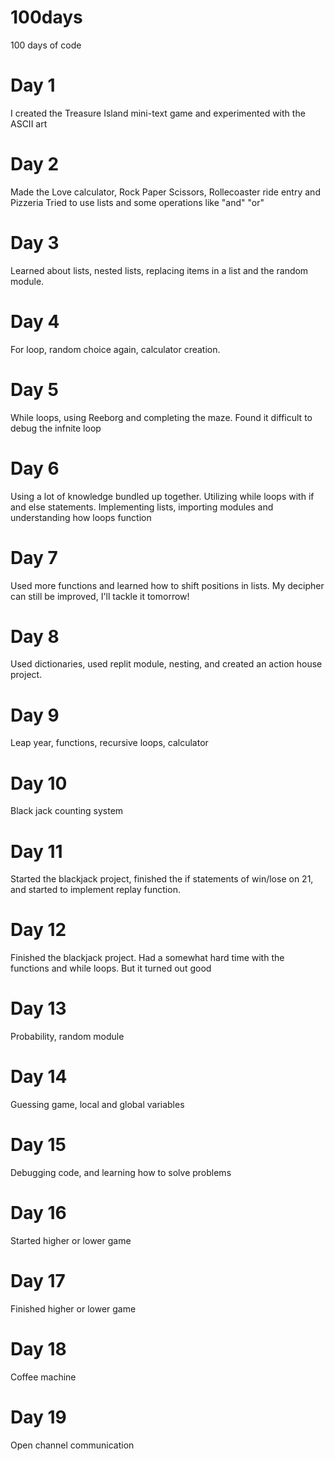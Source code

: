 # 100days
100 days of code

# Day 1 
I created the Treasure Island mini-text game and experimented with the ASCII art

# Day 2
Made the Love calculator, Rock Paper Scissors, Rollecoaster ride entry and Pizzeria
Tried to use lists and some operations like "and" "or"

# Day 3
Learned about lists, nested lists, replacing items in a list and the random module. 

# Day 4
For loop, random choice again, calculator creation. 

# Day 5 
While loops, using Reeborg and completing the maze. Found it difficult to debug the infnite loop

# Day 6
Using a lot of knowledge bundled up together. Utilizing while loops with if and else statements. Implementing lists, importing modules and understanding how loops function

# Day 7
Used more functions and learned how to shift positions in lists. My decipher can still be improved, I'll tackle it tomorrow!

# Day 8
Used dictionaries, used replit module, nesting, and created an action house project. 

# Day 9
Leap year, functions, recursive loops, calculator

# Day 10
Black jack counting system

# Day 11
Started the blackjack project, finished the if statements of win/lose on 21, and started to implement replay function. 

# Day 12
Finished the blackjack project. Had a somewhat hard time with the functions and while loops. But it turned out good

# Day 13
Probability, random module

# Day 14
Guessing game, local and global variables

# Day 15
Debugging code, and learning how to solve problems

# Day 16
Started higher or lower game

# Day 17
Finished higher or lower game

# Day 18
Coffee machine

# Day 19
Open channel communication